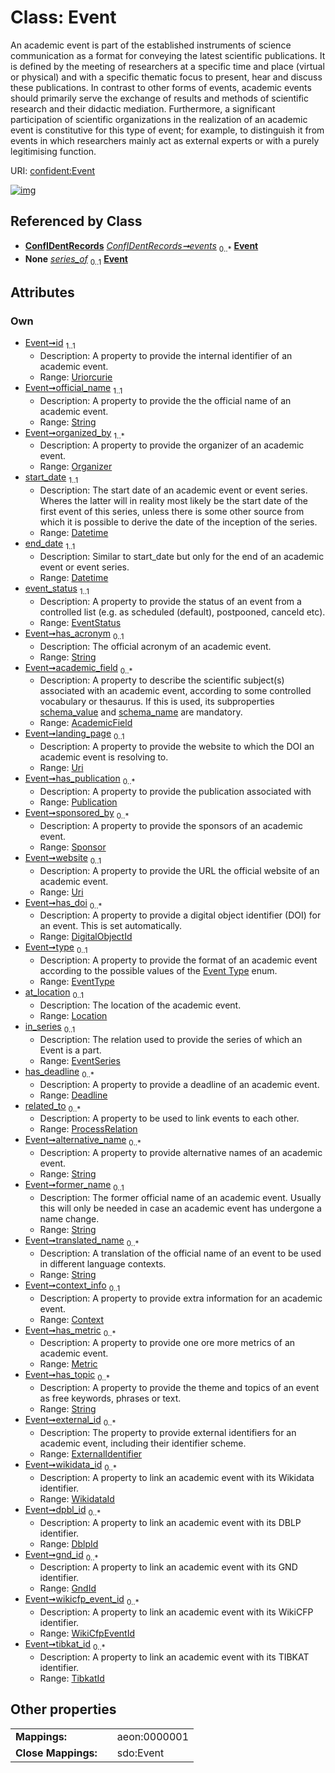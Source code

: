 
# Class: Event


An academic event is part of the established instruments of science communication as a format for conveying the latest scientific publications. It is defined by the meeting of researchers at a specific time and place (virtual or physical) and with a specific thematic focus to present, hear and discuss these publications. In contrast to other forms of events, academic events should primarily serve the exchange of results and methods of scientific research and their didactic mediation.  Furthermore, a significant participation of scientific organizations in the realization of an academic event is constitutive for this type of event; for example, to distinguish it from events in which researchers mainly act as external experts or with a purely legitimising function.

URI: [confident:Event](https://raw.githubusercontent.com/TIBHannover/ConfIDent_schema/main/src/linkml/confident_schema.yaml#Event)


[![img](https://yuml.me/diagram/nofunky;dir:TB/class/[WikidataId],[WikiCfpEventId],[TibkatId],[Sponsor],[Publication],[ProcessRelation],[Organizer],[Metric],[Location],[GndId],[ExternalIdentifier],[EventSeries],[TibkatId]<tibkat_id%200..*-++[Event&#124;id:uriorcurie;official_name:string;start_date:datetime;end_date:datetime;event_status:EventStatus;has_acronym:string%20%3F;landing_page:uri%20%3F;website:uri%20%3F;type:EventType%20%3F;alternative_name:string%20*;former_name:string%20%3F;translated_name:string%20*;has_topic:string%20*],[WikiCfpEventId]<wikicfp_event_id%200..*-++[Event],[GndId]<gnd_id%200..*-++[Event],[DblpId]<dpbl_id%200..*-++[Event],[WikidataId]<wikidata_id%200..*-++[Event],[ExternalIdentifier]<external_id%200..*-++[Event],[Metric]<has_metric%200..*-++[Event],[Context]<context_info%200..1-++[Event],[ProcessRelation]<related_to%200..*-++[Event],[Deadline]<has_deadline%200..*-++[Event],[EventSeries]<in_series%200..1-%20[Event],[Location]<at_location%200..1-++[Event],[DigitalObjectId]<has_doi%200..*-++[Event],[Sponsor]<sponsored_by%200..*-++[Event],[Publication]<has_publication%200..*-++[Event],[AcademicField]<academic_field%200..*-++[Event],[Organizer]<organized_by%201..*-++[Event],[ConfIDentRecords]++-%20events%200..*>[Event],[EventSeries]-%20series_of%200..1>[Event],[DigitalObjectId],[Deadline],[DblpId],[Context],[ConfIDentRecords],[AcademicField])](https://yuml.me/diagram/nofunky;dir:TB/class/[WikidataId],[WikiCfpEventId],[TibkatId],[Sponsor],[Publication],[ProcessRelation],[Organizer],[Metric],[Location],[GndId],[ExternalIdentifier],[EventSeries],[TibkatId]<tibkat_id%200..*-++[Event&#124;id:uriorcurie;official_name:string;start_date:datetime;end_date:datetime;event_status:EventStatus;has_acronym:string%20%3F;landing_page:uri%20%3F;website:uri%20%3F;type:EventType%20%3F;alternative_name:string%20*;former_name:string%20%3F;translated_name:string%20*;has_topic:string%20*],[WikiCfpEventId]<wikicfp_event_id%200..*-++[Event],[GndId]<gnd_id%200..*-++[Event],[DblpId]<dpbl_id%200..*-++[Event],[WikidataId]<wikidata_id%200..*-++[Event],[ExternalIdentifier]<external_id%200..*-++[Event],[Metric]<has_metric%200..*-++[Event],[Context]<context_info%200..1-++[Event],[ProcessRelation]<related_to%200..*-++[Event],[Deadline]<has_deadline%200..*-++[Event],[EventSeries]<in_series%200..1-%20[Event],[Location]<at_location%200..1-++[Event],[DigitalObjectId]<has_doi%200..*-++[Event],[Sponsor]<sponsored_by%200..*-++[Event],[Publication]<has_publication%200..*-++[Event],[AcademicField]<academic_field%200..*-++[Event],[Organizer]<organized_by%201..*-++[Event],[ConfIDentRecords]++-%20events%200..*>[Event],[EventSeries]-%20series_of%200..1>[Event],[DigitalObjectId],[Deadline],[DblpId],[Context],[ConfIDentRecords],[AcademicField])

## Referenced by Class

 *  **[ConfIDentRecords](ConfIDentRecords.md)** *[ConfIDentRecords➞events](confIDentRecords__events.md)*  <sub>0..\*</sub>  **[Event](Event.md)**
 *  **None** *[series_of](series_of.md)*  <sub>0..1</sub>  **[Event](Event.md)**

## Attributes


### Own

 * [Event➞id](Event_id.md)  <sub>1..1</sub>
     * Description: A property to provide the internal identifier of an academic event.
     * Range: [Uriorcurie](types/Uriorcurie.md)
 * [Event➞official_name](Event_official_name.md)  <sub>1..1</sub>
     * Description: A property to provide the the official name of an academic event.
     * Range: [String](types/String.md)
 * [Event➞organized_by](Event_organized_by.md)  <sub>1..\*</sub>
     * Description: A property to provide the organizer of an academic event.
     * Range: [Organizer](Organizer.md)
 * [start_date](start_date.md)  <sub>1..1</sub>
     * Description: The start date of an academic event or event series. Wheres the latter will in reality most likely be the start date of the first event of this series, unless there is some other source from which it is possible to derive the date of the inception of the series.
     * Range: [Datetime](types/Datetime.md)
 * [end_date](end_date.md)  <sub>1..1</sub>
     * Description: Similar to start_date but only for the end of an academic event or event series.
     * Range: [Datetime](types/Datetime.md)
 * [event_status](event_status.md)  <sub>1..1</sub>
     * Description: A property to provide the status of an event from a controlled list (e.g. as scheduled (default), postpooned, canceld etc).
     * Range: [EventStatus](EventStatus.md)
 * [Event➞has_acronym](Event_has_acronym.md)  <sub>0..1</sub>
     * Description: The official acronym of an academic event.
     * Range: [String](types/String.md)
 * [Event➞academic_field](Event_academic_field.md)  <sub>0..\*</sub>
     * Description: A property to describe the scientific subject(s) associated with an academic event, according to some controlled vocabulary or thesaurus. If this is used, its subproperties [schema_value](schema_value.md) and [schema_name](schema_name.md) are mandatory.
     * Range: [AcademicField](AcademicField.md)
 * [Event➞landing_page](Event_landing_page.md)  <sub>0..1</sub>
     * Description: A property to provide the website to which the DOI an academic event is resolving to.
     * Range: [Uri](types/Uri.md)
 * [Event➞has_publication](Event_has_publication.md)  <sub>0..\*</sub>
     * Description: A property to provide the publication associated with
     * Range: [Publication](Publication.md)
 * [Event➞sponsored_by](Event_sponsored_by.md)  <sub>0..\*</sub>
     * Description: A property to provide the sponsors of an academic event.
     * Range: [Sponsor](Sponsor.md)
 * [Event➞website](Event_website.md)  <sub>0..1</sub>
     * Description: A property to provide the URL the official website of an academic event.
     * Range: [Uri](types/Uri.md)
 * [Event➞has_doi](Event_has_doi.md)  <sub>0..\*</sub>
     * Description: A property to provide a digital object identifier (DOI) for an event. This is set automatically.
     * Range: [DigitalObjectId](DigitalObjectId.md)
 * [Event➞type](Event_type.md)  <sub>0..1</sub>
     * Description: A property to provide the format of an academic event according to the possible values of the [Event Type](EventType.md) enum.
     * Range: [EventType](EventType.md)
 * [at_location](at_location.md)  <sub>0..1</sub>
     * Description: The location of the academic event.
     * Range: [Location](Location.md)
 * [in_series](in_series.md)  <sub>0..1</sub>
     * Description: The relation used to provide the series of which an Event is a part.
     * Range: [EventSeries](EventSeries.md)
 * [has_deadline](has_deadline.md)  <sub>0..\*</sub>
     * Description: A property to provide a deadline of an academic event.
     * Range: [Deadline](Deadline.md)
 * [related_to](related_to.md)  <sub>0..\*</sub>
     * Description: A property to be used to link events to each other.
     * Range: [ProcessRelation](ProcessRelation.md)
 * [Event➞alternative_name](Event_alternative_name.md)  <sub>0..\*</sub>
     * Description: A property to provide alternative names of an academic event.
     * Range: [String](types/String.md)
 * [Event➞former_name](Event_former_name.md)  <sub>0..1</sub>
     * Description: The former official name of an academic event. Usually this will only be needed in case an academic event has undergone a name change.
     * Range: [String](types/String.md)
 * [Event➞translated_name](Event_translated_name.md)  <sub>0..\*</sub>
     * Description: A translation of the official name of an event to be used in different language contexts.
     * Range: [String](types/String.md)
 * [Event➞context_info](Event_context_info.md)  <sub>0..1</sub>
     * Description: A property to provide extra information for an academic event.
     * Range: [Context](Context.md)
 * [Event➞has_metric](Event_has_metric.md)  <sub>0..\*</sub>
     * Description: A property to provide one ore more metrics of an academic event.
     * Range: [Metric](Metric.md)
 * [Event➞has_topic](Event_has_topic.md)  <sub>0..\*</sub>
     * Description: A property to provide the theme and topics of an event as free keywords, phrases or text.
     * Range: [String](types/String.md)
 * [Event➞external_id](Event_external_id.md)  <sub>0..\*</sub>
     * Description: The property to provide external identifiers for an academic event, including their identifier scheme.
     * Range: [ExternalIdentifier](ExternalIdentifier.md)
 * [Event➞wikidata_id](Event_wikidata_id.md)  <sub>0..\*</sub>
     * Description: A property to link an academic event with its Wikidata identifier.
     * Range: [WikidataId](WikidataId.md)
 * [Event➞dpbl_id](Event_dpbl_id.md)  <sub>0..\*</sub>
     * Description: A property to link an academic event with its DBLP identifier.
     * Range: [DblpId](DblpId.md)
 * [Event➞gnd_id](Event_gnd_id.md)  <sub>0..\*</sub>
     * Description: A property to link an academic event with its GND identifier.
     * Range: [GndId](GndId.md)
 * [Event➞wikicfp_event_id](Event_wikicfp_event_id.md)  <sub>0..\*</sub>
     * Description: A property to link an academic event with its WikiCFP identifier.
     * Range: [WikiCfpEventId](WikiCfpEventId.md)
 * [Event➞tibkat_id](Event_tibkat_id.md)  <sub>0..\*</sub>
     * Description: A property to link an academic event with its TIBKAT identifier.
     * Range: [TibkatId](TibkatId.md)

## Other properties

|  |  |  |
| --- | --- | --- |
| **Mappings:** | | aeon:0000001 |
| **Close Mappings:** | | sdo:Event |

